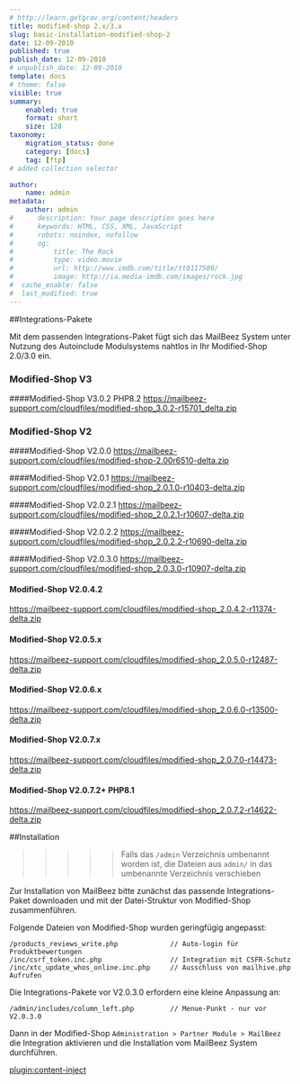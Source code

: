 ```yaml
---
# http://learn.getgrav.org/content/headers
title: modified-shop 2.x/3.x
slug: basic-installation-modified-shop-2
date: 12-09-2010
published: true
publish_date: 12-09-2010
# unpublish_date: 12-09-2010
template: docs
# theme: false
visible: true
summary:
    enabled: true
    format: short
    size: 128
taxonomy:
    migration_status: done
    category: [docs]
    tag: [ftp]
# added collection selector

author:
    name: admin
metadata:
    author: admin
#      description: Your page description goes here
#      keywords: HTML, CSS, XML, JavaScript
#      robots: noindex, nofollow
#      og:
#          title: The Rock
#          type: video.movie
#          url: http://www.imdb.com/title/tt0117500/
#          image: http://ia.media-imdb.com/images/rock.jpg
#  cache_enable: false
#  last_modified: true
---
```



##Integrations-Pakete

Mit dem passenden Integrations-Paket fügt sich das MailBeez System unter Nutzung des Autoinclude Modulsystems nahtlos in Ihr Modified-Shop 2.0/3.0 ein.

### Modified-Shop V3
####Modified-Shop V3.0.2 PHP8.2
<https://mailbeez-support.com/cloudfiles/modified-shop_3.0.2-r15701_delta.zip>


### Modified-Shop V2
####Modified-Shop V2.0.0
<https://mailbeez-support.com/cloudfiles/modified-shop-2.00r6510-delta.zip>

####Modified-Shop V2.0.1
<https://mailbeez-support.com/cloudfiles/modified-shop_2.0.1.0-r10403-delta.zip>

####Modified-Shop V2.0.2.1
<https://mailbeez-support.com/cloudfiles/modified-shop_2.0.2.1-r10607-delta.zip>

####Modified-Shop V2.0.2.2
<https://mailbeez-support.com/cloudfiles/modified-shop_2.0.2.2-r10690-delta.zip>

####Modified-Shop V2.0.3.0
<https://mailbeez-support.com/cloudfiles/modified-shop_2.0.3.0-r10907-delta.zip>

#### Modified-Shop V2.0.4.2
<https://mailbeez-support.com/cloudfiles/modified-shop_2.0.4.2-r11374-delta.zip>

#### Modified-Shop V2.0.5.x
<https://mailbeez-support.com/cloudfiles/modified-shop_2.0.5.0-r12487-delta.zip>

#### Modified-Shop V2.0.6.x
<https://mailbeez-support.com/cloudfiles/modified-shop_2.0.6.0-r13500-delta.zip>

#### Modified-Shop V2.0.7.x
<https://mailbeez-support.com/cloudfiles/modified-shop_2.0.7.0-r14473-delta.zip>

#### Modified-Shop V2.0.7.2+ PHP8.1
<https://mailbeez-support.com/cloudfiles/modified-shop_2.0.7.2-r14622-delta.zip>

##Installation
>>>>> Falls das `/admin` Verzeichnis umbenannt worden ist, die Dateien aus `admin/` in das umbenannte Verzeichnis verschieben

Zur Installation von MailBeez bitte zunächst das passende Integrations-Paket downloaden und mit der Datei-Struktur von Modified-Shop zusammenführen.

Folgende Dateien von Modified-Shop wurden geringfügig angepasst:

    /products_reviews_write.php             // Auto-login für Produktbewertungen
    /inc/csrf_token.inc.php                 // Integration mit CSFR-Schutz
    /inc/xtc_update_whos_online.inc.php     // Ausschluss von mailhive.php Aufrufen

Die Integrations-Pakete vor V2.0.3.0 erfordern eine kleine Anpassung an:

    /admin/includes/column_left.php         // Menue-Punkt - nur vor V2.0.3.0


Dann in der Modified-Shop `Administration > Partner Module > MailBeez` die Integration aktivieren und die Installation vom MailBeez System durchführen.


[plugin:content-inject](/content_blocks/run_installer)

